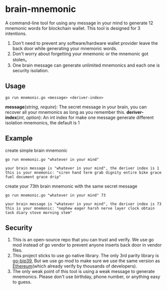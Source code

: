 # brain-mnemonic
A command-line tool for using any message in your mind to generate 12 mnemonic words for blockchain wallet. This tool is designed for 3 intentions.
  1. Don't need to prevent any software/hardware wallet provider leave the back door while generating your mnemonic words.
  2. Don't worry about forgetting your mnemonic or the mnemonic got stolen。
  3. One brain message can generate unlimited mnemonics and each one is security isolation.

## Usage
```
go run mnemonic.go <message> <deriver-index>
```
**message**(_string_, _require_): The secret message in your brain, you can recover all your mnemonics as long as you remember this.
**deriver-index**(_int_, _option_): An int index for make one message generate different isolation mnemonics, the default is 1

## Example
create simple brain mnemonic
```
go run mnemonic.go "whatever in your mind"

your brain message is "whatever in your mind", the deriver index is 1
this is your mnemonic: "siren hand term grab dignity entire bike grace fuel document grace drip"
```

create your 73th brain mnemonic with the same secret message
```
go run mnemonic.go "whatever in your mind" 73

your brain message is "whatever in your mind", the deriver index is 73
this is your mnemonic: "nephew eager harsh nerve layer clock obtain task diary stove morning stem"
```

## Security
1. This is an open-source repo that you can trust and verify. We use go mod instead of go vendor to prevent anyone inserts back door in vendor files.
2. This project sticks to use go native library. The only 3rd parity library is [go-bip39](https://github.com/tyler-smith/go-bip39), But we use go mod to make sure we use the same version as [Ethereum](https://github.com/ethereum/go-ethereum/releases/tag/v1.9.12)(which already verify by thousands of developers).
3. The only weak point of this tool is using a weak message to generate mnemonics. Please don't use birthday, phone number, or anything easy to guess.
